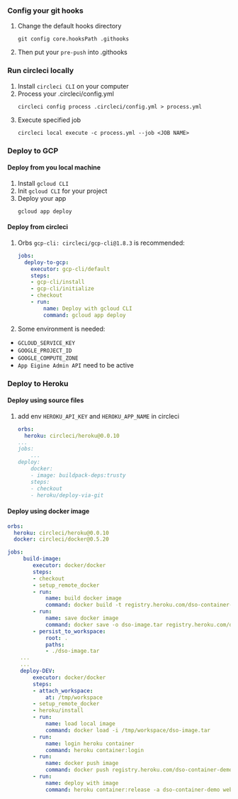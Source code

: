 ### Config your git hooks
1. Change the default hooks directory
    ```shell script
    git config core.hooksPath .githooks
    ```
2. Then put your `pre-push` into .githooks

### Run circleci locally
1. Install `circleci CLI` on your computer
2. Process your .circleci/config.yml
    ```shell script
    circleci config process .circleci/config.yml > process.yml   
    ```
3. Execute specified job
    ```shell script
    circleci local execute -c process.yml --job <JOB NAME>
    ```

### Deploy to GCP
#### Deploy from you local machine
1. Install `gcloud CLI`
2. Init `gcloud CLI` for your project
3. Deploy your app
    ```shell script
    gcloud app deploy
    ```
#### Deploy from circleci
1. Orbs `gcp-cli: circleci/gcp-cli@1.8.3` is recommended:
    ```yaml
    jobs:
      deploy-to-gcp:
        executor: gcp-cli/default
        steps:
        - gcp-cli/install
        - gcp-cli/initialize
        - checkout
        - run:
            name: Deploy with gcloud CLI
            command: gcloud app deploy
    ```
2. Some environment is needed:
 - `GCLOUD_SERVICE_KEY` 
 - `GOOGLE_PROJECT_ID`
 - `GOOGLE_COMPUTE_ZONE`
 - `App Eigine Admin API` need to be active

### Deploy to Heroku
#### Deploy using source files
1. add env `HEROKU_API_KEY` and `HEROKU_APP_NAME` in circleci
    ```yaml
    orbs:
      heroku: circleci/heroku@0.0.10
    ...
    jobs:
        ...
    deploy:
        docker:
        - image: buildpack-deps:trusty
        steps:
        - checkout
        - heroku/deploy-via-git
    ```

#### Deploy using docker image
```yaml
orbs:
  heroku: circleci/heroku@0.0.10
  docker: circleci/docker@0.5.20

jobs:
     build-image:
        executor: docker/docker
        steps:
        - checkout
        - setup_remote_docker
        - run:
            name: build docker image
            command: docker build -t registry.heroku.com/dso-container-demo/web .
        - run:
            name: save docker image
            command: docker save -o dso-image.tar registry.heroku.com/dso-container-demo/web:latest
        - persist_to_workspace:
            root: .
            paths:
            - ./dso-image.tar
    ...
    ...
    deploy-DEV:
        executor: docker/docker
        steps:
        - attach_workspace:
            at: /tmp/workspace
        - setup_remote_docker
        - heroku/install
        - run:
            name: load local image
            command: docker load -i /tmp/workspace/dso-image.tar
        - run:
            name: login heroku container
            command: heroku container:login
        - run:
            name: docker push image
            command: docker push registry.heroku.com/dso-container-demo/web
        - run:
            name: deploy with image
            command: heroku container:release -a dso-container-demo web
```

